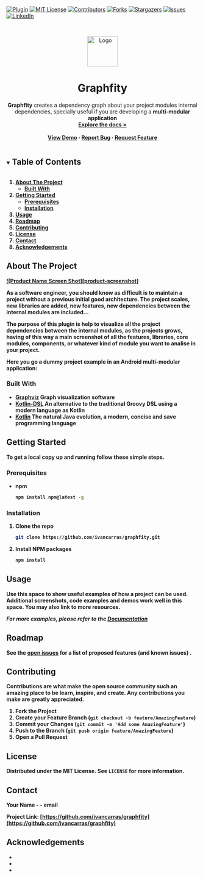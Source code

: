 [![Plugin][plugin-shield]][plugin-url]
[![MIT License][license-shield]][license-url]
[![Contributors][contributors-shield]][contributors-url]
[![Forks][forks-shield]][forks-url]
[![Stargazers][stars-shield]][stars-url]
[![Issues][issues-shield]][issues-url]
[![LinkedIn][linkedin-shield]][linkedin-url]



<!-- PROJECT LOGO -->
<br />
<p align="center">
  <a href="https://github.com/ivancarras/graphfity">
    <img src="images/logo.png" alt="Logo" width="80" height="80">
  </a>

<h1 align="center">Graphfity</h1>

  <p align="center">
    <b>Graphfity</b> creates a dependency graph about your project modules internal dependencies, specially useful if you are developing a <b>multi-modular application<b></b>
    <br />
    <a href="https://github.com/ivancarras/graphfity"><strong>Explore the docs »</strong></a>
    <br />
    <br />
    <a href="https://github.com/ivancarras/graphfity">View Demo</a>
    ·
    <a href="https://github.com/ivancarras/graphfity/issues">Report Bug</a>
    ·
    <a href="https://github.com/ivancarras/graphfity/issues">Request Feature</a>
  </p>
</p>



<!-- TABLE OF CONTENTS -->
<details open="open">
  <summary><h2 style="display: inline-block">Table of Contents</h2></summary>
  <ol>
    <li>
      <a href="#about-the-project">About The Project</a>
      <ul>
        <li><a href="#built-with">Built With</a></li>
      </ul>
    </li>
    <li>
      <a href="#getting-started">Getting Started</a>
      <ul>
        <li><a href="#prerequisites">Prerequisites</a></li>
        <li><a href="#installation">Installation</a></li>
      </ul>
    </li>
    <li><a href="#usage">Usage</a></li>
    <li><a href="#roadmap">Roadmap</a></li>
    <li><a href="#contributing">Contributing</a></li>
    <li><a href="#license">License</a></li>
    <li><a href="#contact">Contact</a></li>
    <li><a href="#acknowledgements">Acknowledgements</a></li>
  </ol>
</details>



<!-- ABOUT THE PROJECT -->

## About The Project

[![Product Name Screen Shot][product-screenshot]](https://example.com)

As a software engineer, you should know as difficult is to maintain a project without a previous initial good
architecture. The project scales, new libraries are added, new features, new dependencies between the internal modules
are included...

The purpose of this plugin is help to visualize all the project dependencies between the internal modules, as the
projects grows, having of this way a main screenshot of all the features, libraries, core modules, components, or
whatever kind of module you want to analise in your project.

Here you go a dummy project example in an Android multi-modular application:

### Built With

* [Graphviz](https://graphviz.org/) Graph visualization software
* [Kotlin-DSL](https://docs.gradle.org/current/userguide/kotlin_dsl.html) An alternative to the traditional Groovy DSL
  using a modern language as Kotlin
* [Kotlin](https://kotlinlang.org/) The natural Java evolution, a modern, concise and save programming language

<!-- GETTING STARTED -->

## Getting Started

To get a local copy up and running follow these simple steps.

### Prerequisites

* npm
  ```sh
  npm install npm@latest -g
  ```

### Installation

1. Clone the repo
   ```sh
   git clone https://github.com/ivancarras/graphfity.git
   ```
2. Install NPM packages
   ```sh
   npm install
   ```

<!-- USAGE EXAMPLES -->

## Usage

Use this space to show useful examples of how a project can be used. Additional screenshots, code examples and demos
work well in this space. You may also link to more resources.

_For more examples, please refer to the [Documentation](https://example.com)_



<!-- ROADMAP -->

## Roadmap

See the [open issues](https://github.com/ivancarras/graphfity/issues) for a list of proposed features (and known issues)
.



<!-- CONTRIBUTING -->

## Contributing

Contributions are what make the open source community such an amazing place to be learn, inspire, and create. Any
contributions you make are **greatly appreciated**.

1. Fork the Project
2. Create your Feature Branch (`git checkout -b feature/AmazingFeature`)
3. Commit your Changes (`git commit -m 'Add some AmazingFeature'`)
4. Push to the Branch (`git push origin feature/AmazingFeature`)
5. Open a Pull Request

<!-- LICENSE -->

## License

Distributed under the MIT License. See `LICENSE` for more information.



<!-- CONTACT -->

## Contact

Your Name - - email

Project Link: [https://github.com/ivancarras/graphfity](https://github.com/ivancarras/graphfity)



<!-- ACKNOWLEDGEMENTS -->

## Acknowledgements

* []()
* []()
* []()

<!-- MARKDOWN LINKS & IMAGES -->
<!-- https://www.markdownguide.org/basic-syntax/#reference-style-links -->

[plugin-url]: https://plugins.gradle.org/plugin/com.graphfity

[plugin-shield]:https://img.shields.io/maven-metadata/v?label=Plugin&metadataUrl=https%3A//plugins.gradle.org/m2/com/graphfity/com.graphfity.gradle.plugin/maven-metadata.xml

[issues-shield]: https://img.shields.io/github/issues/ivancarras/graphfity.svg

[issues-url]: https://github.com/ivancarras/graphfity/issues

[license-shield]: https://img.shields.io/github/license/ivancarras/graphfity.svg

[license-url]: https://github.com/ivancarras/graphfity/blob/main/LICENSE

[contributors-shield]: https://img.shields.io/github/contributors/ivancarras/graphfity.svg

[contributors-url]: https://github.com/ivancarras/graphfity/graphs/contributors

[forks-shield]: https://img.shields.io/github/forks/ivancarras/graphfity.svg

[forks-url]: https://github.com/ivancarras/graphfity/network/members

[stars-shield]: https://img.shields.io/github/stars/ivancarras/graphfity.svg

[stars-url]: https://github.com/ivancarras/graphfity/stargazers

[linkedin-shield]: https://img.shields.io/badge/LinkedIn-0077B5?logo=linkedin&logoColor=white

[linkedin-url]: https://www.linkedin.com/in/iv%C3%A1n-carrasco-alonso-22a852119/

